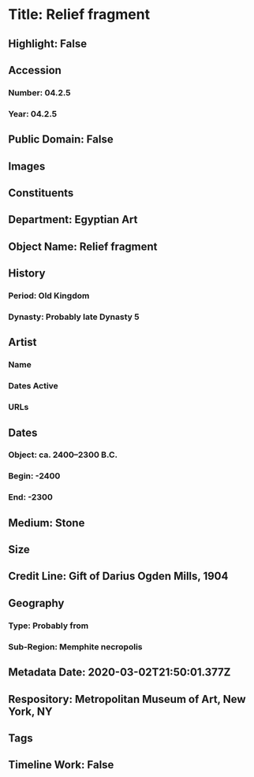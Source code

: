 # Title: Relief fragment
## Highlight: False
## Accession
### Number: 04.2.5
### Year: 04.2.5
## Public Domain: False
## Images
## Constituents
## Department: Egyptian Art
## Object Name: Relief fragment
## History
### Period: Old Kingdom
### Dynasty: Probably late Dynasty 5
## Artist
### Name
### Dates Active
### URLs
## Dates
### Object: ca. 2400–2300 B.C.
### Begin: -2400
### End: -2300
## Medium: Stone
## Size
## Credit Line: Gift of Darius Ogden Mills, 1904
## Geography
### Type: Probably from
### Sub-Region: Memphite necropolis
## Metadata Date: 2020-03-02T21:50:01.377Z
## Respository: Metropolitan Museum of Art, New York, NY
## Tags
## Timeline Work: False